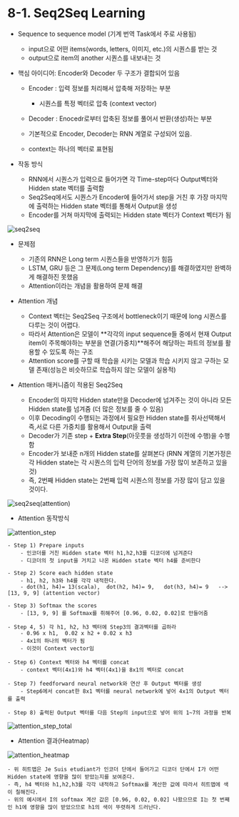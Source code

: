 # 8-1. Seq2Seq Learning

- Sequence to sequence model (기계 번역 Task에서 주로 사용됨)
	- input으로 어떤 items(words, letters, 이미지, etc.)의 시퀀스를 받는 것
	- output으로 item의 another 시퀀스를 내보내는 것

	
- 핵심 아이디어: Encoder와 Decoder 두 구조가 결합되어 있음
	- Encoder : 입력 정보를 처리해서 압축해 저장하는 부분
		- 시퀀스를 특정 벡터로 압축 (context vector)

	- Decoder : Enocedr로부터 압축된 정보를 풀어서 반환(생성)하는 부분

	- 기본적으로 Encoder, Decoder는 RNN 계열로 구성되어 있음.
	- context는 하나의 벡터로 표현됨
	
- 작동 방식
	- RNN에서 시퀀스가 입력으로 들어가면 각 Time-step마다 Output벡터와 Hidden state 벡터를 출력함
	- Seq2Seq에서도 시퀀스가 Encoder에 들어가서 step을 거친 후 가장 마지막에 출력하는 Hidden state 벡터를 통해서 Output을 생성
	- Encoder를 거쳐 마지막에 출력되는 Hidden state 벡터가 Context 벡터가 됨
	
![seq2seq](https://user-images.githubusercontent.com/46666862/80800857-96ae5300-8be5-11ea-90a1-54d4e4b759eb.PNG)
	

- 문제점
	- 기존의 RNN은 Long term 시퀀스들을 반영하기가 힘듬
	- LSTM, GRU 등은 그 문제(Long term Dependency)를 해결하였지만 완벽하게 해결하진 못했음
	- Attention이라는 개념을 활용하여 문제 해결

- Attention 개념
	- Context 벡터는 Seq2Seq 구조에서 bottleneck이기 때문에 long 시퀀스를 다루는 것이 어렵다.
	- 따라서 Attention은 모델이 **각각의 input sequence들 중에서 현재 Output item이 주목해야하는 부분을 연결(가중치)**해주어 해당하는 파트의 정보를 활용할 수 있도록 하는 구조
	- Attention score를 구할 때 학습을 시키는 모델과 학습 시키지 않고 구하는 모델 존재(성능은 비슷하므로 학습하지 않는 모델이 실용적)
	
	
- Attention 매커니즘이 적용된 Seq2Seq
	- Encoder의 마지막 Hidden state만을 Decoder에 넘겨주는 것이 아니라 모든 Hidden state를 넘겨줌 (더 많은 정보를 줄 수 있음)
	- 이후 Decoding이 수행되는 과정에서 필요한 Hidden state를 취사선택해서 즉,서로 다른 가중치를 활용해서 Output을 출력
	- Decoder가 기존 step + **Extra Step**(아웃풋을 생성하기 이전에 수행)을 수행함
	- Encoder가 보내준 n개의 Hidden state를 살펴본다 (RNN 계열의 기본가정은 각 Hidden state는 각 시퀀스의 입력 단어의 정보를 가장 많이 보존하고 있을 것)
	- 즉, 2번째 Hidden state는 2번째 입력 시퀀스의 정보를 가장 많이 담고 있을 것이다.
	
![seq2seq(attention)](https://user-images.githubusercontent.com/46666862/80800862-97df8000-8be5-11ea-9c29-1972355b0ded.PNG)


- Attention 동작방식	

![attention_step](https://user-images.githubusercontent.com/46666862/80805681-a896f280-8bf3-11ea-8b45-398905d84e96.PNG)

	- Step 1) Prepare inputs 
		- 인코더를 거친 Hidden state 벡터 h1,h2,h3를 디코더에 넘겨준다
		- 디코더의 첫 input을 거치고 나온 Hidden state 벡터 h4를 준비한다
	
	- Step 2) Score each hidden state
		- h1, h2, h3와 h4를 각각 내적한다.
		- dot(h1, h4)= 13(scala),  dot(h2, h4)= 9,   dot(h3, h4)= 9   -->  [13, 9, 9] (attention vector)
	
	- Step 3) Softmax the scores
		- [13, 9, 9] 를 Softmax를 취해주어 [0.96, 0.02, 0.02]로 만들어줌
		
	- Step 4, 5) 각 h1, h2, h3 벡터에 Step3의 결과벡터를 곱하라
		- 0.96 x h1,  0.02 x h2 + 0.02 x h3
		- 4x1의 하나의 벡터가 됨
		- 이것이 Context vector임
		
	- Step 6) Context 벡터와 h4 벡터를 concat
		- context 벡터(4x1)와 h4 벡터(4x1)을 8x1의 벡터로 concat
	
	- Step 7) feedforward neural network와 연산 후 Output 벡터를 생성
		- Step6에서 concat한 8x1 벡터를 neural network에 넣어 4x1의 Output 벡터를 출력
	
	- Step 8) 출력된 Output 벡터를 다음 Step의 input으로 넣어 위의 1~7의 과정을 반복
	
![attention_step_total](https://user-images.githubusercontent.com/46666862/80806534-e4cb5280-8bf5-11ea-937e-3900b650fc14.PNG)


- Attention 결과(Heatmap)

![attention_heatmap](https://user-images.githubusercontent.com/46666862/80806764-7e92ff80-8bf6-11ea-86d3-c903fd1dc3f9.PNG)
	
	- 위 히트맵은 Je Suis etudiant가 인코더 단에서 들어가고 디코더 단에서 I가 어떤 Hidden state에 영향을 많이 받았는지를 보여준다.
	- 즉, h4 벡터와 h1,h2,h3를 각각 내적하고 Softmax를 계산한 값에 따라서 히트맵에 색이 칠해진다.
	- 위의 예시에서 I의 softmax 계산 값은 [0.96, 0.02, 0.02] 나왔으므로 I는 첫 번째인 h1에 영향을 많이 받았으므로 h1의 색이 뚜렷하게 드러난다.











